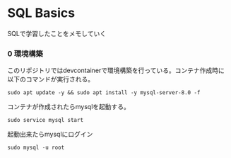 # SQL Basics
SQLで学習したことをメモしていく

### 0 環境構築
このリポジトリではdevcontainerで環境構築を行っている。コンテナ作成時に以下のコマンドが実行される。
```
sudo apt update -y && sudo apt install -y mysql-server-8.0 -f
```
コンテナが作成されたらmysqlを起動する。
```
sudo service mysql start
```
起動出来たらmysqlにログイン
```
sudo mysql -u root
```
